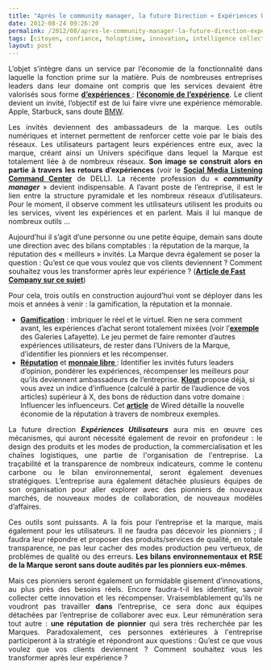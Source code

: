 ```yaml
---
title: "Après le community manager, la future Direction « Expériences Utilisateurs » au cœur de l’entreprise"
date: 2012-08-24 09:26:20
permalink: /2012/08/apres-le-community-manager-la-future-direction-experiences-utilisateurs-au-coeur-de-lentreprise.html
tags: [citoyen, confiance, holoptisme, innovation, intelligence collective, jeu, monnaie complémentaire, transition générationnelle, transparence, UX, virtuel]
layout: post
---
```


<p style="text-align: justify">L’objet s’intègre dans un service par l’économie de la fonctionnalité dans laquelle la fonction prime sur la matière. Puis de nombreuses entreprises leaders dans leur domaine ont compris que les services devaient être valorisés sous forme <strong><a href="http://www.experience-marketing.fr/les-xperts/experimenter-et-customiser-35/">d’expériences </a></strong>: <strong><a href="https://gabrielplassat.github.io/transportsdufutur/2012/08/apres-lobjet-le-service-puis-lexperience-viendra-ensuite-la-transformation-de-soi-le-citoyen-sera-au.html">l’économie de l’expérience</a></strong>. Le client devient un invité, l’objectif est de lui faire vivre une expérience mémorable. Apple, Starbuck, sans doute <a href="http://www.fastcoexist.com/1680408/bmw-brings-luxury-electric-vehicle-sharing-to-the-us" target="_blank">BMW</a>.</p> <p style="text-align: justify">Les invités deviennent des ambassadeurs de la marque. Les outils numériques et internet permettent de renforcer cette voie par le biais des réseaux. Les utilisateurs partagent leurs expériences entre eux, avec la marque, créant ainsi un Univers spécifique dans lequel la Marque est totalement liée à de nombreux réseaux. <strong>Son image se construit alors en partie à travers les retours d’expériences</strong> (voir le <strong><a href="https://gabrielplassat.github.io/transportsdufutur/2010/12/social-media-listening-command-center.html">Social Media Listening Command Center</a></strong> de DELL). La récente profession du « <strong><em>community manager</em></strong> » devient indispensable. A l’avant poste de l’entreprise, il est le lien entre la structure pyramidale et les nombreux réseaux d’utilisateurs. Pour le moment, il observe comment les utilisateurs utilisent les produits ou les services, vivent les expériences et en parlent. Mais il lui manque de nombreux outils … </p>  <!--more-->  Aujourd’hui il s’agit d’une personne ou une petite équipe, demain sans doute une direction avec des bilans comptables : la réputation de la marque, la réputation des « meilleurs » invités. La Marque devra également se poser la question : Qu’est ce que vous voulez que vos clients deviennent ? Comment souhaitez vous les transformer après leur expérience ? (<strong><a href="http://www.fastcompany.com/3000620/create-true-innovation-consider-who-you-want-your-customers-become">Article de Fast Company sur ce sujet</a></strong>) <p style="text-align: justify">Pour cela, trois outils en construction aujourd’hui vont se déployer dans les mois et années à venir : la gamification, la réputation et la monnaie.</p> <ul> <li><strong><a href="http://www.kesako-le-blog.fr/2012/08/22/pourquoi-la-gamification-ne-fonctionne-pas/">Gamification</a></strong> : imbriquer le réel et le virtuel. Rien ne sera comment avant, les expériences d’achat seront totalement mixées (voir l’<strong><a href="http://www.lsa-conso.fr/les-galeries-lafayette-vont-digitaliser-haussmann,129449">exemple</a></strong> des Galeries Lafayette). Le jeu permet de faire remonter d’autres expériences utilisateurs, de rester dans l’Univers de la Marque, d’identifier les pionniers et les récompenser.</li> <li><strong><a href="http://www.wired.co.uk/magazine/archive/2012/09/features/welcome-to-the-new-reputation-economy?page=all">Réputation</a></strong> et <strong><a href="http://www.lesechos.fr/entreprises-secteurs/finance-marches/actu/0202117661586-la-monnaie-virtuelle-cree-de-nouveaux-systemes-d-echange-354557.php">monnaie libre </a></strong>: Identifier les invités futurs leaders d’opinion, pondérer les expériences, récompenser les meilleurs pour qu’ils deviennent ambassadeurs de l’entreprise. <strong><a href="http://klout.com/home">Klout</a></strong> propose déjà, si vous avez un indice d’influence (calculé à partir de l’audience de vos articles) supérieur à X, des bons de réduction dans votre domaine : Influencer les influenceurs. Cet <strong><a href="http://www.wired.co.uk/magazine/archive/2012/09/features/welcome-to-the-new-reputation-economy?page=all">article</a></strong> de Wired détaille la nouvelle économie de la réputation à travers de nombreux exemples. </li> </ul> <p style="text-align: justify">La future direction <strong><em>Expériences Utilisateurs</em></strong> aura mis en œuvre ces mécanismes, qui auront nécessité également de revoir en profondeur : le design des produits et les modes de production, la commercialisation et les chaînes logistiques, une partie de l'organisation de l'entreprise. La traçabilité et la transparence de nombreux indicateurs, comme le contenu carbone ou le bilan environnemental, seront également devenues stratégiques. L’entreprise aura également détachée plusieurs équipes de son organisation pour aller explorer avec des pionniers de nouveaux marchés, de nouveaux modes de collaboration, de nouveaux modèles d’affaires.</p> <p style="text-align: justify">Ces outils sont puissants. A la fois pour l’entreprise et la marque, mais également pour les utilisateurs. Il ne faudra pas décevoir les pionniers ; il faudra leur répondre et proposer des produits/services de qualité, en totale transparence, ne pas leur cacher des modes production peu vertueux, de problèmes de qualité ou des erreurs. <strong>Les bilans environnementaux et RSE de la Marque seront sans doute audités par les pionniers eux-mêmes</strong>.</p> <p style="text-align: justify">Mais ces pionniers seront également un formidable gisement d’innovations, au plus près des besoins réels. Encore faudra-t-il les identifier, savoir collecter cette innovation et les récompenser. Vraisemblablement qu’ils ne voudront pas travailler <strong>dans</strong> l’entreprise, ce sera donc aux équipes détachées par l’entreprise de collaborer avec eux. Leur rémunération sera tout autre : <strong>une réputation de pionnier</strong> qui sera très recherchée par les Marques. Paradoxalement, ces personnes extérieures à l'entreprise participeront à la stratégie et répondront aux questions : Qu’est ce que vous voulez que vos clients deviennent ? Comment souhaitez vous les transformer après leur expérience ?</p>
